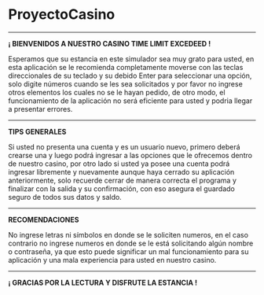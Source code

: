 # ProyectoCasino

----------------------------------------------------------------------------------------------------------------------------------------

**¡ BIENVENIDOS A NUESTRO CASINO TIME LIMIT EXCEDEED !**

Esperamos que su estancia en este simulador sea muy grato para usted, en esta aplicación se le recomienda completamente moverse con
las teclas direccionales de su teclado y su debido Enter para seleccionar una opción, solo digite números cuando se les sea solicitados 
y por favor no ingrese otros elementos los cuales no se le hayan pedido, de otro modo, el funcionamiento de la aplicación no será 
eficiente para usted y podria llegar a presentar errores.

----------------------------------------------------------------------------------------------------------------------------------------

**TIPS GENERALES**

Si usted no presenta una cuenta y es un usuario nuevo, primero deberá crearse una y luego podrá ingresar a las opciones que le ofrecemos
dentro de nuestro casino, por otro lado si usted ya posee una cuenta podrá ingresar libremente y nuevamente aunque haya cerrado su
aplicación anteriormente, solo recuerde cerrar de manera correcta el programa y finalizar con la salida y su confirmación, con eso
asegura el guardado seguro de todos sus datos y saldo.

----------------------------------------------------------------------------------------------------------------------------------------

**RECOMENDACIONES**

No ingrese letras ni símbolos en donde se le soliciten numeros, en el caso contrario no ingrese numeros en donde se le está solicitando
algún nombre o contraseña, ya que esto puede significar un mal funcionamiento para su aplicación y una mala experiencia para usted en
nuestro casino.

----------------------------------------------------------------------------------------------------------------------------------------

**¡ GRACIAS POR LA LECTURA Y DISFRUTE LA ESTANCIA !**